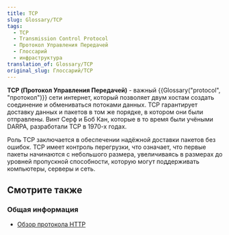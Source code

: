```yaml
---
title: TCP
slug: Glossary/TCP
tags:
  - TCP
  - Transmission Control Protocol
  - Протокол Управления Передачей
  - Глоссарий
  - инфраструктура
translation_of: Glossary/TCP
original_slug: Глоссарий/TCP
---
```

**TCP (Протокол Управления Передачей)** - важный {{Glossary("protocol", "протокол")}} сети интернет, который позволяет двум хостам создать соединение и обмениваться потоками данных. TCP гарантирует доставку данных и пакетов в том же порядке, в котором они были отправлены. Винт Серф и Боб Кан, которые в то время были учёными DARPA, разработали TCP в 1970-х годах.

Роль TCP заключается в обеспечении надёжной доставки пакетов без ошибок. TCP имеет контроль перегрузки, что означает, что первые пакеты начинаются с небольшого размера, увеличиваясь в размерах до уровней пропускной способности, которую могут поддерживать компьютеры, серверы и сеть.

## Смотрите также

### Общая информация

- [Обзор протокола HTTP](/ru/docs/Web/HTTP/Overview)
